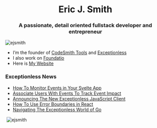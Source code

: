 <h1 align="center">Eric J. Smith</h1>
<h3 align="center">A passionate, detail oriented fullstack developer and entrepreneur</h3>

<p align="left"> <img src="https://komarev.com/ghpvc/?username=ejsmith" alt="ejsmith" /> </p>

- I’m the founder of [CodeSmith Tools](https://github.com/CodeSmithTools) and [Exceptionless](https://github.com/exceptionless/Exceptionless)
- I also work on [Foundatio](https://github.com/FoundatioFx/Foundatio)
- Here is [My Website](https://ericjsmith.com)

### Exceptionless News
<!-- BLOG-POST-LIST:START -->
- [How To Monitor Events in Your Svelte App](/news/2021/2021-10-04-how-to-monitor-events-in-your-svelte-app/)
- [Associate Users With Events To Track Event Impact](/news/2021/2021-09-20-associate-users-with-events-to-track-event-impact/)
- [Announcing The New Exceptionless JavaScript Client](/news/2021/2021-09-09-announcing-the-new-exceptionless-javascript-client/)
- [How To Use Error Boundaries in React](/news/2021/2021-08-16-how-to-use-error-boundaries-in-react/)
- [Navigating The Exceptionless World of Go](/news/2021/2021-04-19-navigating-the-exceptionless-world-of-go/)
<!-- BLOG-POST-LIST:END -->

<p>&nbsp;<img align="center" src="https://github-readme-stats.vercel.app/api?username=ejsmith&show_icons=true&include_all_commits=true&count_private=true" alt="ejsmith" /></p>
